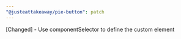 ```yaml
---
"@justeattakeaway/pie-button": patch
---
```


[Changed] - Use componentSelector to define the custom element
